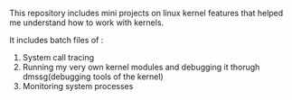 This repository includes mini projects on linux kernel features that helped me understand how to work with kernels. 

It includes batch files of : 
1. System call tracing 
2. Running my very own kernel modules and debugging it thorugh dmssg(debugging tools of the kernel)
3. Monitoring system processes
